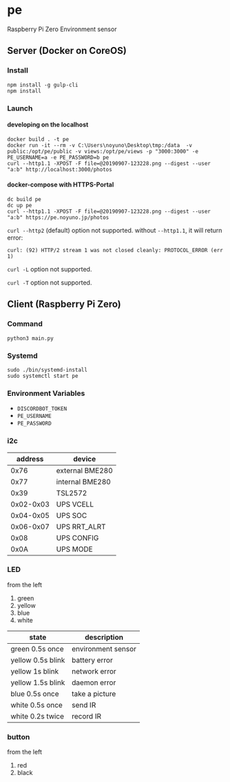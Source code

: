 # pe

Raspberry Pi Zero Environment sensor

## Server (Docker on CoreOS)

### Install

~~~
npm install -g gulp-cli
npm install
~~~

### Launch

#### developing on the localhost

~~~
docker build . -t pe
docker run -it --rm -v C:\Users\noyuno\Desktop\tmp:/data  -v public:/opt/pe/public -v views:/opt/pe/views -p "3000:3000" -e PE_USERNAME=a -e PE_PASSWORD=b pe
curl --http1.1 -XPOST -F file=@20190907-123228.png --digest --user "a:b" http://localhost:3000/photos
~~~

#### docker-compose with HTTPS-Portal

~~~
dc build pe
dc up pe
curl --http1.1 -XPOST -F file=@20190907-123228.png --digest --user "a:b" https://pe.noyuno.jp/photos
~~~

`curl --http2` (default) option not supported. without `--http1.1`, it will return error:
~~~
curl: (92) HTTP/2 stream 1 was not closed cleanly: PROTOCOL_ERROR (err 1)
~~~

`curl -L` option not supported.

`curl -T` option not supported.

## Client (Raspberry Pi Zero)

### Command

~~~
python3 main.py
~~~

### Systemd

~~~
sudo ./bin/systemd-install
sudo systemctl start pe
~~~

### Environment Variables

- `DISCORDBOT_TOKEN`
- `PE_USERNAME`
- `PE_PASSWORD`

### i2c

| address  | device          |
|----------|-----------------|
|0x76      | external BME280 |
|0x77      | internal BME280 |
|0x39      | TSL2572         |
|0x02-0x03 | UPS VCELL       |
|0x04-0x05 | UPS SOC         |
|0x06-0x07 | UPS RRT_ALRT    |
|0x08      | UPS CONFIG      |
|0x0A      | UPS MODE        |

### LED

from the left

1. green
2. yellow
3. blue
4. white

| state               | description        |
|---------------------|--------------------|
| green 0.5s once     | environment sensor |
| yellow 0.5s blink   | battery error      |
| yellow 1s blink     | network error      |
| yellow 1.5s blink   | daemon error       |
| blue 0.5s once      | take a picture     |
| white 0.5s once     | send IR            |
| white 0.2s twice    | record IR          |

### button

from the left

1. red
2. black


